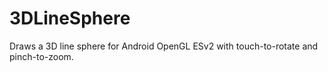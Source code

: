 3DLineSphere
============

Draws a 3D line sphere for Android OpenGL ESv2 with touch-to-rotate and pinch-to-zoom.